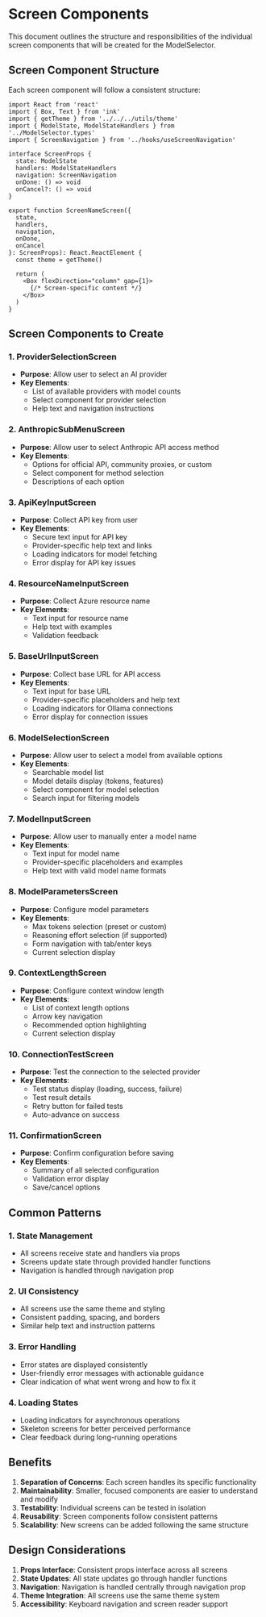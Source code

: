 # Screen Components

This document outlines the structure and responsibilities of the individual screen components that will be created for the ModelSelector.

## Screen Component Structure

Each screen component will follow a consistent structure:

```tsx
import React from 'react'
import { Box, Text } from 'ink'
import { getTheme } from '../../../utils/theme'
import { ModelState, ModelStateHandlers } from '../ModelSelector.types'
import { ScreenNavigation } from '../hooks/useScreenNavigation'

interface ScreenProps {
  state: ModelState
  handlers: ModelStateHandlers
  navigation: ScreenNavigation
  onDone: () => void
  onCancel?: () => void
}

export function ScreenNameScreen({
  state,
  handlers,
  navigation,
  onDone,
  onCancel
}: ScreenProps): React.ReactElement {
  const theme = getTheme()
  
  return (
    <Box flexDirection="column" gap={1}>
      {/* Screen-specific content */}
    </Box>
  )
}
```

## Screen Components to Create

### 1. ProviderSelectionScreen
- **Purpose**: Allow user to select an AI provider
- **Key Elements**: 
  - List of available providers with model counts
  - Select component for provider selection
  - Help text and navigation instructions

### 2. AnthropicSubMenuScreen
- **Purpose**: Allow user to select Anthropic API access method
- **Key Elements**:
  - Options for official API, community proxies, or custom
  - Select component for method selection
  - Descriptions of each option

### 3. ApiKeyInputScreen
- **Purpose**: Collect API key from user
- **Key Elements**:
  - Secure text input for API key
  - Provider-specific help text and links
  - Loading indicators for model fetching
  - Error display for API key issues

### 4. ResourceNameInputScreen
- **Purpose**: Collect Azure resource name
- **Key Elements**:
  - Text input for resource name
  - Help text with examples
  - Validation feedback

### 5. BaseUrlInputScreen
- **Purpose**: Collect base URL for API access
- **Key Elements**:
  - Text input for base URL
  - Provider-specific placeholders and help text
  - Loading indicators for Ollama connections
  - Error display for connection issues

### 6. ModelSelectionScreen
- **Purpose**: Allow user to select a model from available options
- **Key Elements**:
  - Searchable model list
  - Model details display (tokens, features)
  - Select component for model selection
  - Search input for filtering models

### 7. ModelInputScreen
- **Purpose**: Allow user to manually enter a model name
- **Key Elements**:
  - Text input for model name
  - Provider-specific placeholders and examples
  - Help text with valid model name formats

### 8. ModelParametersScreen
- **Purpose**: Configure model parameters
- **Key Elements**:
  - Max tokens selection (preset or custom)
  - Reasoning effort selection (if supported)
  - Form navigation with tab/enter keys
  - Current selection display

### 9. ContextLengthScreen
- **Purpose**: Configure context window length
- **Key Elements**:
  - List of context length options
  - Arrow key navigation
  - Recommended option highlighting
  - Current selection display

### 10. ConnectionTestScreen
- **Purpose**: Test the connection to the selected provider
- **Key Elements**:
  - Test status display (loading, success, failure)
  - Test result details
  - Retry button for failed tests
  - Auto-advance on success

### 11. ConfirmationScreen
- **Purpose**: Confirm configuration before saving
- **Key Elements**:
  - Summary of all selected configuration
  - Validation error display
  - Save/cancel options

## Common Patterns

### 1. State Management
- All screens receive state and handlers via props
- Screens update state through provided handler functions
- Navigation is handled through navigation prop

### 2. UI Consistency
- All screens use the same theme and styling
- Consistent padding, spacing, and borders
- Similar help text and instruction patterns

### 3. Error Handling
- Error states are displayed consistently
- User-friendly error messages with actionable guidance
- Clear indication of what went wrong and how to fix it

### 4. Loading States
- Loading indicators for asynchronous operations
- Skeleton screens for better perceived performance
- Clear feedback during long-running operations

## Benefits

1. **Separation of Concerns**: Each screen handles its specific functionality
2. **Maintainability**: Smaller, focused components are easier to understand and modify
3. **Testability**: Individual screens can be tested in isolation
4. **Reusability**: Screen components follow consistent patterns
5. **Scalability**: New screens can be added following the same structure

## Design Considerations

1. **Props Interface**: Consistent props interface across all screens
2. **State Updates**: All state updates go through handler functions
3. **Navigation**: Navigation is handled centrally through navigation prop
4. **Theme Integration**: All screens use the same theme system
5. **Accessibility**: Keyboard navigation and screen reader support